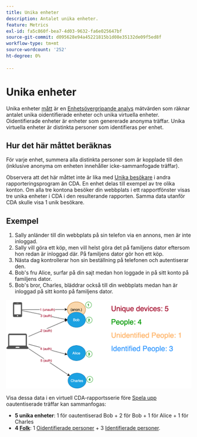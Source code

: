 ```yaml
---
title: Unika enheter
description: Antalet unika enheter.
feature: Metrics
exl-id: fa5c860f-bea7-4d03-9632-fa6e025647bf
source-git-commit: d095628e94a45221815b1d08e35132de09f5ed8f
workflow-type: tm+mt
source-wordcount: '252'
ht-degree: 0%

---
```


# Unika enheter

Unika enheter [mått](overview.md) är en [Enhetsövergripande analys](../cda/overview.md) mätvärden som räknar antalet unika oidentifierade enheter och unika virtuella enheter. Oidentifierade enheter är enheter som genererade anonyma träffar. Unika virtuella enheter är distinkta personer som identifieras per enhet.

## Hur det här måttet beräknas

För varje enhet, summera alla distinkta personer som är kopplade till den (inklusive anonyma om enheten innehåller icke-sammanfogade träffar).

Observera att det här måttet inte är lika med [Unika besökare](unique-visitors.md) i andra rapporteringsprogram än CDA. En enhet delas till exempel av tre olika konton. Om alla tre kontona besöker din webbplats i ett rapportfönster visas tre unika enheter i CDA i den resulterande rapporten. Samma data utanför CDA skulle visa 1 unik besökare.

## Exempel

1. Sally anländer till din webbplats på sin telefon via en annons, men är inte inloggad.
1. Sally vill göra ett köp, men vill helst göra det på familjens dator eftersom hon redan är inloggad där. På familjens dator gör hon ett köp.
1. Nästa dag kontrollerar hon sin beställning på telefonen och autentiserar den.
1. Bob&#39;s fru Alice, surfar på din sajt medan hon loggade in på sitt konto på familjens dator.
1. Bob&#39;s bror, Charles, bläddrar också till din webbplats medan han är inloggad på sitt konto på familjens dator.

![Antal unika enheter](/help/components/metrics/assets/Unique_Devices_Count.png)

Visa dessa data i en virtuell CDA-rapportsserie före [Spela upp](/help/components/cda/replay.md) oautentiserade träffar kan sammanfogas:

* **5 unika enheter**: 1 för oautentiserad Bob + 2 för Bob + 1 för Alice + 1 för Charles
* **4 [Folk](people.md)**: 1 [Oidentifierade personer](unidentified-people.md) + 3 [Identifierade personer](identified-people.md).
